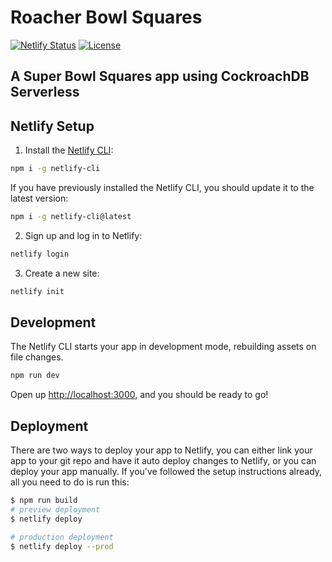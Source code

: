 # Roacher Bowl Squares

[![Netlify Status](https://api.netlify.com/api/v1/badges/a46f3030-0b41-423a-a5d0-237ea7c54e18/deploy-status)](https://app.netlify.com/sites/roacher-bowl-squares/deploys)
[![License](https://img.shields.io/badge/License-Apache_2.0-blue.svg)](https://opensource.org/licenses/Apache-2.0)

## A Super Bowl Squares app using CockroachDB Serverless

## Netlify Setup

1. Install the [Netlify CLI](https://www.netlify.com/products/dev/):

```sh
npm i -g netlify-cli
```

If you have previously installed the Netlify CLI, you should update it to the latest version:

```sh
npm i -g netlify-cli@latest
```

2. Sign up and log in to Netlify:

```sh
netlify login
```

3. Create a new site:

```sh
netlify init
```

## Development

The Netlify CLI starts your app in development mode, rebuilding assets on file changes.

```sh
npm run dev
```

Open up [http://localhost:3000](http://localhost:3000), and you should be ready to go!

## Deployment

There are two ways to deploy your app to Netlify, you can either link your app to your git repo and have it auto deploy changes to Netlify, or you can deploy your app manually. If you've followed the setup instructions already, all you need to do is run this:

```sh
$ npm run build
# preview deployment
$ netlify deploy

# production deployment
$ netlify deploy --prod
```

